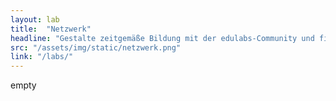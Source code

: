```yaml
---
layout: lab
title:  "Netzwerk"
headline: "Gestalte zeitgemäße Bildung mit der edulabs-Community und finde ein Lab in deiner Nähe"
src: "/assets/img/static/netzwerk.png"
link: "/labs/"
---
```

empty
